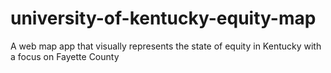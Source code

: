 # university-of-kentucky-equity-map
 A web map app that visually represents the state of equity in Kentucky with a focus on Fayette County
